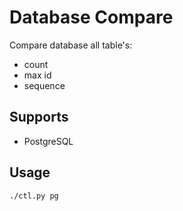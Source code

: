 # Database Compare

Compare database all table's:
- count
- max id
- sequence

## Supports

- PostgreSQL

## Usage

```
./ctl.py pg
```
